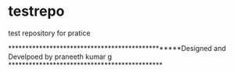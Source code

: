 # testrepo
test repository for pratice



*************************************************Designed and Develpoed by praneeth kumar g *********************************************

